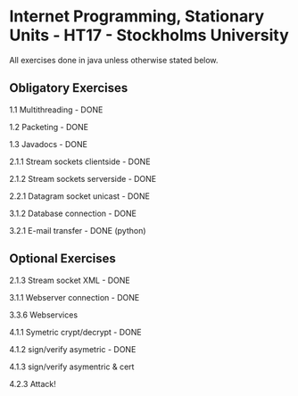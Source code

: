 # Internet Programming, Stationary Units - HT17 - Stockholms University
All exercises done in java unless otherwise stated below.

## Obligatory Exercises ##

1.1 Multithreading - DONE

1.2 Packeting - DONE 

1.3 Javadocs - DONE 

2.1.1 Stream sockets clientside - DONE

2.1.2 Stream sockets serverside - DONE

2.2.1 Datagram socket unicast - DONE

3.1.2 Database connection - DONE

3.2.1 E-mail transfer - DONE (python)

## Optional Exercises ##

2.1.3 Stream socket XML - DONE

3.1.1 Webserver connection - DONE

3.3.6 Webservices

4.1.1 Symetric crypt/decrypt - DONE 

4.1.2 sign/verify asymetric - DONE 

4.1.3 sign/verify asymentric & cert

4.2.3 Attack!

